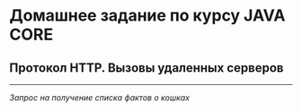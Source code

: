 # Домашнее задание по курсу JAVA CORE
## Протокол HTTP. Вызовы удаленных серверов
***
*Запрос на получение списка фактов о кошках*
